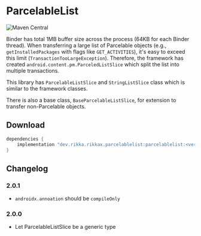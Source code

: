 # ParcelableList

![Maven Central](https://img.shields.io/maven-central/v/dev.rikka.rikkax.parcelablelist/parcelablelist)

Binder has total 1MB buffer size across the process (64KB for each Binder thread).
When transferring a large list of Parcelable objects (e.g., `getInstalledPackages` with flags like `GET_ACTIVITIES`), 
it's easy to exceed this limit (`TransactionTooLargeException`). Therefore, the framework has created `android.content.pm.ParceledListSlice` which split the list into multiple transactions.

This library has `ParcelableListSlice` and `StringListSlice` class which is similar to the framework classes.

There is also a base class, `BaseParcelableListSlice`, for extension to transfer non-Parcelable objects. 

## Download

```groovy
dependencies {
    implementation "dev.rikka.rikkax.parcelablelist:parcelablelist:<version>"
}
```

## Changelog

### 2.0.1

- `androidx.annoation` should be `compileOnly`

### 2.0.0

- Let ParcelableListSlice be a generic type
